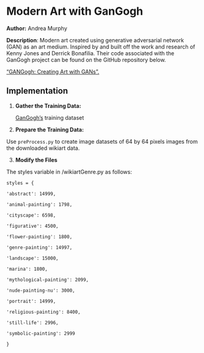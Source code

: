 
# Modern Art with GanGogh

**Author:** Andrea Murphy
  
**Description**: Modern art created using generative adversarial network (GAN) as an art medium. Inspired by and built off the work and research of Kenny Jones and Derrick Bonafilia. Their code associated with the GanGogh project can be found on the GitHub repository below.

[“GANGogh: Creating Art with GANs”.](https://github.com/rkjones4/GANGogh)

## Implementation


 1. **Gather the Training Data:**
 

	[GanGogh’s](http://academictorrents.com/details/1d154cde2fab9ec8039becd03d9bb877614d351b) training dataset


 2. **Prepare the Training Data:**

Use `preProcess.py` to create image datasets of 64 by 64 pixels images from the downloaded wikiart data.


 3. **Modify the Files**
 


The styles variable in /wikiartGenre.py as follows:
    
    styles = {
    
    'abstract': 14999,
    
    'animal-painting': 1798,
    
    'cityscape': 6598,
    
    'figurative': 4500,
    
    'flower-painting': 1800,
    
    'genre-painting': 14997,
    
    'landscape': 15000,
    
    'marina': 1800,
    
    'mythological-painting': 2099,
    
    'nude-painting-nu': 3000,
    
    'portrait': 14999,
    
    'religious-painting': 8400,
    
    'still-life': 2996,
    
    'symbolic-painting': 2999
    
    }
    
 
 
    
